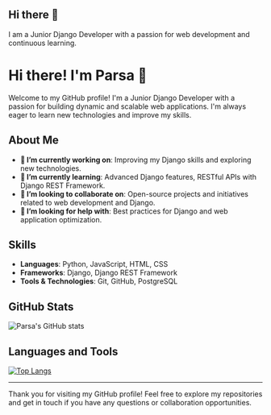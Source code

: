 ## Hi there 👋

I am a Junior Django Developer with a passion for web development and continuous learning.

# Hi there! I'm Parsa 👋

Welcome to my GitHub profile! I'm a Junior Django Developer with a passion for building dynamic and scalable web applications. I'm always eager to learn new technologies and improve my skills.

## About Me

- **🔭 I’m currently working on**: Improving my Django skills and exploring new technologies.
- **🌱 I’m currently learning**: Advanced Django features, RESTful APIs with Django REST Framework.
- **👯 I’m looking to collaborate on**: Open-source projects and initiatives related to web development and Django.
- **🤔 I’m looking for help with**: Best practices for Django and web application optimization.


## Skills

- **Languages**: Python, JavaScript, HTML, CSS
- **Frameworks**: Django, Django REST Framework
- **Tools & Technologies**: Git, GitHub, PostgreSQL



## GitHub Stats

![Parsa's GitHub stats](https://github-readme-stats.vercel.app/api?username=ali-junior&show_icons=true&theme=radical)

## Languages and Tools

[![Top Langs](https://github-readme-stats.vercel.app/api/top-langs/?username=Mohammadparsa1384&layout=compact)](https://github.com/Mohammadparsa1384/github-readme-stats)

---

Thank you for visiting my GitHub profile! Feel free to explore my repositories and get in touch if you have any questions or collaboration opportunities.




